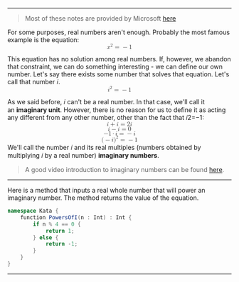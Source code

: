 
---

> Most of these notes are provided by Microsoft [here](https://quantum.microsoft.com/en-us/experience/quantum-katas)

For some purposes, real numbers aren't enough. Probably the most famous example is the equation:
<math xmlns="http://www.w3.org/1998/Math/MathML" display="block">
  <msup>
    <mi>x</mi>
    <mrow data-mjx-texclass="ORD">
      <mn>2</mn>
    </mrow>
  </msup>
  <mo>=</mo>
  <mo>&#x2212;</mo>
  <mn>1</mn>
</math>

This equation has no solution among real numbers. If, however, we abandon that constraint, we can do something interesting - we can define our own number. Let's say there exists some number that solves that equation. Let's call that number 𝑖.
<math xmlns="http://www.w3.org/1998/Math/MathML" display="block">
  <msup>
    <mi>i</mi>
    <mn>2</mn>
  </msup>
  <mo>=</mo>
  <mo>&#x2212;</mo>
  <mn>1</mn>
</math>

As we said before, 𝑖 can't be a real number. In that case, we'll call it an **imaginary unit**. However, there is no reason for us to define it as acting any different from any other number, other than the fact that 𝑖2=−1:
<math xmlns="http://www.w3.org/1998/Math/MathML" display="block">
  <mi>i</mi>
  <mo>+</mo>
  <mi>i</mi>
  <mo>=</mo>
  <mn>2</mn>
  <mi>i</mi>
</math><math xmlns="http://www.w3.org/1998/Math/MathML" display="block">
  <mi>i</mi>
  <mo>&#x2212;</mo>
  <mi>i</mi>
  <mo>=</mo>
  <mn>0</mn>
</math><math xmlns="http://www.w3.org/1998/Math/MathML" display="block">
  <mo>&#x2212;</mo>
  <mn>1</mn>
  <mo>&#x22C5;</mo>
  <mi>i</mi>
  <mo>=</mo>
  <mo>&#x2212;</mo>
  <mi>i</mi>
</math><math xmlns="http://www.w3.org/1998/Math/MathML" display="block">
  <mo stretchy="false">(</mo>
  <mo>&#x2212;</mo>
  <mi>i</mi>
  <msup>
    <mo stretchy="false">)</mo>
    <mrow data-mjx-texclass="ORD">
      <mn>2</mn>
    </mrow>
  </msup>
  <mo>=</mo>
  <mo>&#x2212;</mo>
  <mn>1</mn>
</math>
We'll call the number 𝑖 and its real multiples (numbers obtained by multiplying 𝑖 by a real number) **imaginary numbers**.

> A good video introduction to imaginary numbers can be found [here](https://www.youtube.com/watch?v=SP-YJe7Vldo&feature=youtu.be).

---

Here is a method that inputs a real whole number that will power an imaginary number. The method returns the value of the equation. 

```C#
namespace Kata {
    function PowersOfI(n : Int) : Int {
        if n % 4 == 0 {
            return 1;
        } else {
            return -1;
        }
    }
}
```

---
